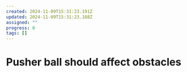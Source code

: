 ```yaml
---
created: 2024-11-09T15:31:23.191Z
updated: 2024-11-09T15:31:23.188Z
assigned: ""
progress: 0
tags: []
---
```


# Pusher ball should affect obstacles
